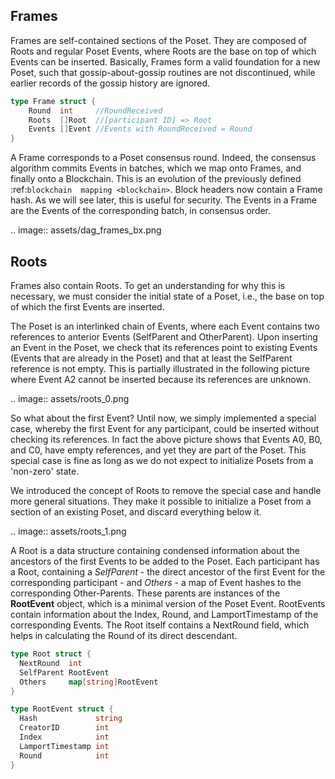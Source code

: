Frames
------

Frames are self-contained sections of the Poset. They are composed of Roots 
and regular Poset Events, where Roots are the base on top of which Events 
can be inserted. Basically, Frames form a valid foundation for a new Poset,
such that gossip-about-gossip routines are not discontinued, while earlier 
records of the gossip history are ignored. 

```go
type Frame struct {
	Round  int     //RoundReceived
	Roots  []Root  //[participant ID] => Root
	Events []Event //Events with RoundReceived = Round
}
```

A Frame corresponds to a Poset consensus round. Indeed, the consensus 
algorithm commits Events in batches, which we map onto Frames, and finally onto 
a Blockchain. This is an evolution of the previously defined :ref:`blockchain 
mapping <blockchain>`. Block headers now contain a Frame hash. As we will see 
later, this is useful for security. The Events in a Frame are the Events of the 
corresponding batch, in consensus order.

.. image:: assets/dag_frames_bx.png

Roots
-----

Frames also contain Roots. To get an understanding for why this is necessary, we
must consider the initial state of a Poset, i.e., the base on top of which 
the first Events are inserted. 

The Poset is an interlinked chain of Events, where each Event contains two 
references to anterior Events (SelfParent and OtherParent). Upon inserting an 
Event in the Poset, we check that its references point to existing Events 
(Events that are already in the Poset) and that at least the SelfParent 
reference is not empty. This is partially illustrated in the following picture 
where Event A2 cannot be inserted because its references are unknown. 

.. image:: assets/roots_0.png

So what about the first Event? Until now, we simply implemented a special case, 
whereby the first Event for any participant, could be inserted without checking 
its references. In fact the above picture shows that Events A0, B0, and C0, have
empty references, and yet they are part of the Poset. This special case is 
fine as long as we do not expect to initialize Posets from a 'non-zero' 
state.

We introduced the concept of Roots to remove the special case and handle more
general situations. They make it possible to initialize a Poset from a 
section of an existing Poset, and discard everything below it.

.. image:: assets/roots_1.png

A Root is a data structure containing condensed information about the ancestors 
of the first Events to be added to the Poset. Each participant has a Root,
containing a *SelfParent* - the direct ancestor of the first Event for the 
corresponding participant - and *Others* - a map of Event hashes to the 
corresponding Other-Parents. These parents are instances of the **RootEvent** 
object, which is a minimal version of the Poset Event. RootEvents contain
information about the Index, Round, and LamportTimestamp of the corresponding 
Events. The Root itself contains a NextRound field, which helps in calculating 
the Round of its direct descendant.

```go
type Root struct {
  NextRound  int
  SelfParent RootEvent
  Others     map[string]RootEvent
}

type RootEvent struct {
  Hash             string
  CreatorID        int
  Index            int
  LamportTimestamp int
  Round            int
}
```
